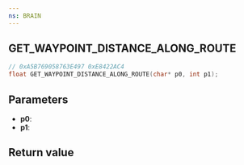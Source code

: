 ```yaml
---
ns: BRAIN
---
```

## GET_WAYPOINT_DISTANCE_ALONG_ROUTE

```c
// 0xA5B769058763E497 0xE8422AC4
float GET_WAYPOINT_DISTANCE_ALONG_ROUTE(char* p0, int p1);
```


## Parameters
* **p0**: 
* **p1**: 

## Return value
